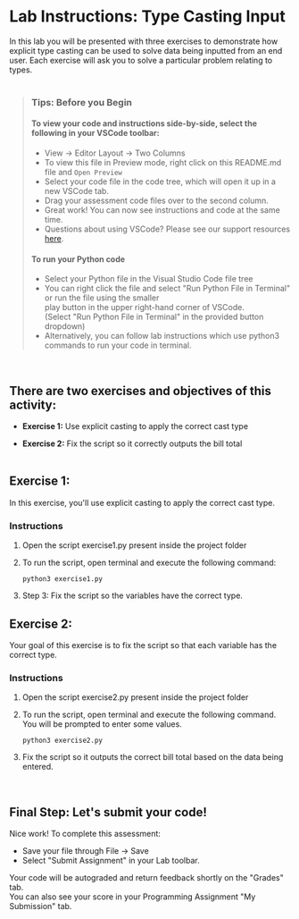# Lab Instructions: Type Casting Input

In this lab you will be presented with three exercises to demonstrate how explicit type casting can be used to solve data being inputted from an end user. Each exercise will ask you to solve a particular problem relating to types.
 <br><br>

> ### **Tips: Before you Begin**
> #### **To view your code and instructions side-by-side**, select the following in your VSCode toolbar:
> - View -> Editor Layout -> Two Columns
> - To view this file in Preview mode, right click on this README.md file and `Open Preview`
> - Select your code file in the code tree, which will open it up in a new VSCode tab.
> - Drag your assessment code files over to the second column. 
> - Great work! You can now see instructions and code at the same time. 
> - Questions about using VSCode? Please see our support resources [here](https://www.coursera.org/learn/programming-in-python/supplement/2IEyt/visual-studio-code-on-coursera).
> #### **To run your Python code**
> - Select your Python file in the Visual Studio Code file tree 
> - You can right click the file and select "Run Python File in Terminal" 
>   or run the file using the smaller   
    play button in the upper right-hand corner 
>   of VSCode.  
    (Select "Run Python File in Terminal" in the provided button dropdown)
> - Alternatively, you can follow lab instructions which use python3 commands to run your code in terminal.
> 

<br>

## There are two exercises and objectives of this activity: 
- **Exercise 1:** Use explicit casting to apply the correct cast type

- **Exercise 2:** Fix the script so it correctly outputs the bill total <br><br>

## Exercise 1:
In this exercise, you'll use explicit casting to apply the correct cast type.

### Instructions

1. Open the script exercise1.py present inside the project folder


2. To run the script, open terminal and execute the following command:
    ```
    python3 exercise1.py
    ```
3. Step 3: Fix the script so the variables have the correct type.


## Exercise 2:

Your goal of this exercise is to fix the script so that each variable has the correct type.

### Instructions

1. Open the script exercise2.py present inside the project folder

2. To run the script, open terminal and execute the following command.  You will be prompted to enter some values.


    ```
    python3 exercise2.py 
    ```

3. Fix the script so it outputs the correct bill total based on the data being entered.

<br>


## Final Step: Let's submit your code!
Nice work! To complete this assessment:
- Save your file through File -> Save 
- Select "Submit Assignment" in your Lab toolbar. 

Your code will be autograded and return feedback shortly on the "Grades" tab.  
You can also see your score in your Programming Assignment "My Submission" tab.
<br> <br> 